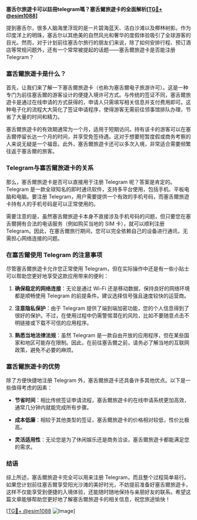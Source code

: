 **塞舌尔旅遊卡可以註冊telegram嗎？塞舌爾旅遊卡的全面解析[[TG💪+ @esim1088](https://t.me/s/esim1088)]**

提到塞舌尔，很多人脑海里浮现的是一片碧海蓝天、洁白沙滩以及椰林树影。作为印度洋上的明珠，塞舌尔以其绝美的自然风光和奢华的度假体验吸引了全球游客的目光。然而，对于计划前往塞舌尔旅行的朋友们来说，除了如何安排行程、预订酒店等常规问题外，还有一个常常被提起的话题——塞舌爾旅遊卡是否能注册 Telegram？

### 塞舌爾旅遊卡是什么？

首先，让我们来了解一下塞舌爾旅遊卡（也称为塞舌爾电子旅游许可）。这是一种专门为前往塞舌爾的游客设计的便捷入境许可方式。与传统的签证不同，塞舌爾旅遊卡是通过在线申请的方式获得的，申请人只需填写相关信息并支付费用即可。这种电子化的流程大大简化了签证申请程序，使得游客无需前往领事馆排队办理，节省了大量的时间和精力。

塞舌爾旅遊卡的有效期通常为一个月，适用于短期访问。持有该卡的游客可以在塞舌爾停留长达一个月的时间，并享受免签待遇。这对于想要短暂度假或商务考察的人来说无疑是一个福音。此外，塞舌爾旅遊卡还可以多次入境，非常适合需要频繁往返于塞舌爾的旅客。

### Telegram与塞舌爾旅遊卡的关系

那么，塞舌爾旅遊卡是否可以直接用于注册 Telegram 呢？答案是肯定的。Telegram 是一款全球知名的即时通讯软件，支持多平台使用，包括手机、平板电脑和电脑。要注册 Telegram，用户需要提供一个有效的手机号码，而塞舌爾旅遊卡持有人的手机号码是可以正常使用的。

需要注意的是，虽然塞舌爾旅遊卡本身不直接涉及手机号码的问题，但只要您在塞舌爾拥有合法的电话服务（例如购买当地的 SIM 卡），就可以顺利注册 Telegram。因此，在塞舌爾旅行期间，您可以完全依赖自己的设备进行通讯，无需担心网络连接的问题。

### 在塞舌爾使用 Telegram 的注意事项

尽管塞舌爾旅遊卡允许您正常使用 Telegram，但在实际操作中还是有一些小贴士可以帮助您更好地享受这款应用带来的便利：

1. **确保稳定的网络连接**：无论是通过 Wi-Fi 还是移动数据，保持良好的网络环境都是顺畅使用 Telegram 的前提条件。建议选择信号强且速度较快的运营商。
   
2. **注意隐私保护**：由于 Telegram 提供了端到端加密功能，您的个人信息得到了很好的保护。不过，在使用过程中仍需警惕潜在的风险，比如不要随意点击不明链接或下载不可信的应用程序。

3. **熟悉当地法律法规**：虽然 Telegram 是一款自由开放的应用程序，但在某些国家和地区可能存在限制。因此，在前往塞舌爾之前，请务必了解当地的互联网政策，避免不必要的麻烦。

### 塞舌爾旅遊卡的优势

除了方便快捷地注册 Telegram 外，塞舌爾旅遊卡还具备许多其他优点。以下是一些值得考虑的因素：

- **节省时间**：相比传统签证申请流程，塞舌爾旅遊卡的在线申请系统更加高效，通常几分钟内就能完成所有步骤。
  
- **成本低廉**：相较于其他类型的签证，塞舌爾旅遊卡的价格相对较低，性价比极高。

- **灵活适用性**：无论您是为了休闲娱乐还是商务洽谈，塞舌爾旅遊卡都能满足您的需求。

### 结语

综上所述，塞舌爾旅遊卡完全可以用来注册 Telegram，而且整个过程简单易行。如果您计划前往塞舌爾享受阳光沙滩的美好时光，不妨提前准备好塞舌爾旅遊卡，这样不仅能享受到便捷的入境体验，还能随时随地保持与亲朋好友的联系。希望这篇文章能够帮助您更好地了解塞舌爾旅遊卡的相关信息，祝您旅途愉快！

[[TG💪+ @esim1088](https://t.me/s/esim1088) ![Image](https://i.postimg.cc/4NQfJmqS/Snipaste-2025-05-13-00-14-12.png)]